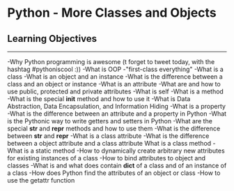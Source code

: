 # Python - More Classes and Objects

## Learning Objectives
----------------------
   -Why Python programming is awesome (t forget to tweet today, with the hashtag #pythoniscool :))
   -What is OOP
   -"first-class everything"
   -What is a class
   -What is an object and an instance
   -What is the difference between a class and an object or instance
   -What is an attribute
   -What are and how to use public, protected and private attributes
   -What is self
   -What is a method
   -What is the special __init__ method and how to use it
   -What is Data Abstraction, Data Encapsulation, and Information Hiding
   -What is a property
   -What is the difference between an attribute and a property in Python
   -What is the Pythonic way to write getters and setters in Python
   -What are the special __str__ and __repr__ methods and how to use them
   -What is the difference between __str__ and __repr__
   -What is a class attribute
   -What is the difference between a object attribute and a class attribute
    What is a class method
   -What is a static method
   -How to dynamically create arbitrary new attributes for existing instances of a class
   -How to bind attributes to object and classes
   -What is and what does contain __dict__ of a class and of an instance of a class
   -How does Python find the attributes of an object or class
   -How to use the getattr function